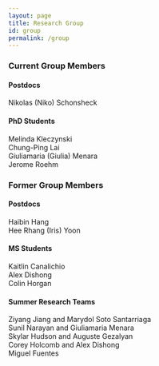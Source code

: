 ```yaml
---
layout: page
title: Research Group
id: group
permalink: /group
---
```


### Current Group Members

#### Postdocs

Nikolas (Niko) Schonsheck

#### PhD Students

Melinda Kleczynski<br>
Chung-Ping Lai<br>
Giuliamaria (Giulia) Menara<br>
Jerome Roehm

### Former Group Members

#### Postdocs

Haibin Hang<br>
Hee Rhang (Iris) Yoon

#### MS Students

Kaitlin Canalichio<br>
Alex Dishong<br>
Colin Horgan

#### Summer Research Teams

Ziyang Jiang and Marydol Soto Santarriaga<br>
Sunil Narayan and Giuliamaria Menara<br>
Skylar Hudson and Auguste Gezalyan<br>
Corey Holcomb and Alex Dishong<br>
Miguel Fuentes